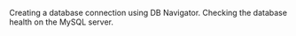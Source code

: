 Creating a database connection using DB Navigator.
Checking the database health on the MySQL server.
